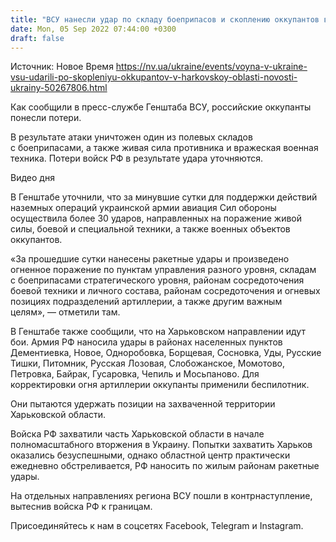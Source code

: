 ```yaml
---
title: "ВСУ нанесли удар по складу боеприпасов и скоплению оккупантов в Харьковской области — Генштаб"
date: Mon, 05 Sep 2022 07:44:00 +0300
draft: false
---
```

Источник: Новое Время https://nv.ua/ukraine/events/voyna-v-ukraine-vsu-udarili-po-skopleniyu-okkupantov-v-harkovskoy-oblasti-novosti-ukrainy-50267806.html


 Как сообщили в пресс-службе Генштаба ВСУ, российские оккупанты понесли потери.

В результате атаки уничтожен один из полевых складов с боеприпасами, а также живая сила противника и вражеская военная техника. Потери войск РФ в результате удара уточняются.

 Видео дня   

В Генштабе уточнили, что за минувшие сутки для поддержки действий наземных операций украинской армии авиация Сил обороны осуществила более 30 ударов, направленных на поражение живой силы, боевой и специальной техники, а также военных объектов оккупантов.

«За прошедшие сутки нанесены ракетные удары и произведено огненное поражение по пунктам управления разного уровня, складам с боеприпасами стратегического уровня, районам сосредоточения боевой техники и личного состава, районам сосредоточения и огневых позициях подразделений артиллерии, а также другим важным целям», — отметили там.

В Генштабе также сообщили, что на Харьковском направлении идут бои. Армия РФ наносила удары в районах населенных пунктов Дементиевка, Новое, Одноробовка, Борщевая, Сосновка, Уды, Русские Тишки, Питомник, Русская Лозовая, Слобожанское, Момотово, Петровка, Байрак, Гусаровка, Чепиль и Мосьпаново. Для корректировки огня артиллерии оккупанты применили беспилотник.

Они пытаются удержать позиции на захваченной территории Харьковской области.

Войска РФ захватили часть Харьковской области в начале полномасштабного вторжения в Украину. Попытки захватить Харьков оказались безуспешными, однако областной центр практически ежедневно обстреливается, РФ наносить по жилым районам ракетные удары.

На отдельных направлениях региона ВСУ пошли в контрнаступление, вытеснив войска РФ к границам.

Присоединяйтесь к нам в соцсетях Facebook, Telegram и Instagram.
